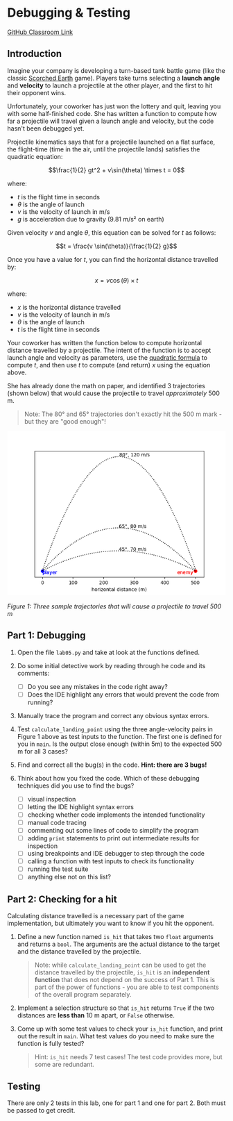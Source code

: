 # Debugging & Testing

 [GitHub Classroom Link](https://classroom.github.com/a/xElnPaZs)

## Introduction
Imagine your company is developing a turn-based tank battle game (like the classic [Scorched Earth](https://en.wikipedia.org/wiki/Scorched_Earth_(video_game)) game). Players take turns selecting a **launch angle** and **velocity** to launch a projectile at the other player, and the first to hit their opponent wins.

Unfortunately, your coworker has just won the lottery and quit, leaving you with some half-finished code. She has written a function to compute how far a projectile will travel given a launch angle and velocity, but the code hasn't been debugged yet.

Projectile kinematics says that for a projectile launched on a flat surface, the flight-time (time in the air, until the projectile lands) satisfies the quadratic equation:

$$\frac{1}{2} gt^2 + v\sin(\theta) \times t = 0$$

where:
- $t$ is the flight time in seconds
- $\theta$ is the angle of launch
- $v$ is the velocity of launch in m/s
- $g$ is acceleration due to gravity (9.81 m/s² on earth) 

Given velocity $v$ and angle $\theta$, this equation can be solved for $t$ as follows:

$$t = \frac{v \sin(\theta)}{\frac{1}{2} g}$$

Once you have a value for $t$, you can find the horizontal distance travelled by:

$$x = v \cos(\theta) \times t$$

where:
- $x$ is the horizontal distance travelled
- $v$ is the velocity of launch in m/s
- $\theta$ is the angle of launch
- $t$ is the flight time in seconds

Your coworker has written the function below to compute horizontal distance travelled by a projectile. The intent of the function is to accept launch angle and velocity as parameters, use the [quadratic formula](https://en.wikipedia.org/wiki/Quadratic_formula) to compute $t$, and then use $t$ to compute (and return) $x$ using the equation above.

She has already done the math on paper, and identified 3 trajectories (shown below) that would cause the projectile to travel *approximately* 500 m.

> Note: The 80° and 65° trajectories don't exactly hit the 500 m mark - but they are "good enough"!

![trajectories](trajectories.png)

*Figure 1: Three sample trajectories that will cause a projectile to travel 500 m*

## Part 1: Debugging
1. Open the file `lab05.py` and take at look at the functions defined.
2. Do some initial detective work by reading through he code and its comments:
    - [ ] Do you see any mistakes in the code right away?
    - [ ] Does the IDE highlight any errors that would prevent the code from running?

3. Manually trace the program and correct any obvious syntax errors.

4. Test `calculate_landing_point` using the three angle-velocity pairs in Figure 1 above as test inputs to the function. The first one is defined for you in `main`. Is the output close enough (within 5m) to the expected 500 m for all 3 cases?

5. Find and correct all the bug(s) in the code. **Hint: there are 3 bugs!**

6. Think about how you fixed the code. Which of these debugging techniques did you use to find the bugs?
    - [ ] visual inspection
    - [ ] letting the IDE highlight syntax errors
    - [ ] checking whether code implements the intended functionality
    - [ ] manual code tracing
    - [ ] commenting out some lines of code to simplify the program
    - [ ] adding `print` statements to print out intermediate results for inspection
    - [ ] using breakpoints and IDE debugger to step through the code
    - [ ] calling a function with test inputs to check its functionality
    - [ ] running the test suite
    - [ ] anything else not on this list?

## Part 2: Checking for a hit
Calculating distance travelled is a necessary part of the game implementation, but ultimately you want to know if you hit the opponent.

1. Define a new function named `is_hit` that takes two `float` arguments and returns a `bool`. The arguments are the actual distance to the target and the distance travelled by the projectile.
   > Note: while `calculate_landing_point` can be used to get the distance travelled by the projectile, `is_hit` is an **independent function** that does not depend on the success of Part 1. This is part of the power of functions - you are able to test components of the overall program separately.
2. Implement a selection structure so that `is_hit` returns `True` if the two distances are **less than** 10 m apart, or `False` otherwise.
3. Come up with some test values to check your `is_hit` function, and print out the result in `main`. What test values do you need to make sure the function is fully tested?

    > Hint: `is_hit` needs 7 test cases! The test code provides more, but some are redundant.

## Testing
There are only 2 tests in this lab, one for part 1 and one for part 2. Both must be passed to get credit.